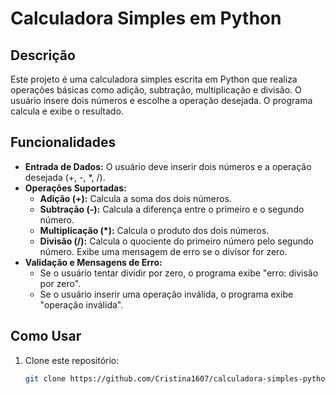 # Calculadora Simples em Python

## Descrição

Este projeto é uma calculadora simples escrita em Python que realiza operações básicas como adição, subtração, multiplicação e divisão. O usuário insere dois números e escolhe a operação desejada. O programa calcula e exibe o resultado.

## Funcionalidades

- **Entrada de Dados:** O usuário deve inserir dois números e a operação desejada (+, -, *, /).
- **Operações Suportadas:**
  - **Adição (+):** Calcula a soma dos dois números.
  - **Subtração (-):** Calcula a diferença entre o primeiro e o segundo número.
  - **Multiplicação (*):** Calcula o produto dos dois números.
  - **Divisão (/):** Calcula o quociente do primeiro número pelo segundo número. Exibe uma mensagem de erro se o divisor for zero.
- **Validação e Mensagens de Erro:**
  - Se o usuário tentar dividir por zero, o programa exibe "erro: divisão por zero".
  - Se o usuário inserir uma operação inválida, o programa exibe "operação inválida".

## Como Usar

1. Clone este repositório:
   ```sh
   git clone https://github.com/Cristina1607/calculadora-simples-python.git

